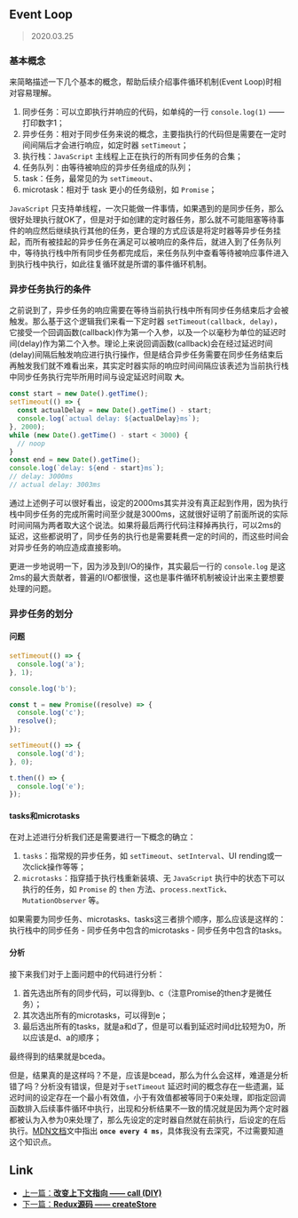## Event Loop

> 2020.03.25

### 基本概念

来简略描述一下几个基本的概念，帮助后续介绍事件循环机制(Event Loop)时相对容易理解。

1. 同步任务：可以立即执行并响应的代码，如单纯的一行 `console.log(1)` —— 打印数字1；
2. 异步任务：相对于同步任务来说的概念，主要指执行的代码但是需要在一定时间间隔后才会进行响应，如定时器 `setTimeout`；
3. 执行栈：`JavaScript` 主线程上正在执行的所有同步任务的合集；
4. 任务队列：由等待被响应的异步任务组成的队列；
5. task：任务，最常见的为 `setTimeout`、
6. microtask：相对于 task 更小的任务级别，如 `Promise`；

`JavaScript` 只支持单线程，一次只能做一件事情，如果遇到的是同步任务，那么很好处理执行就OK了，但是对于如创建的定时器任务，那么就不可能阻塞等待事件的响应然后继续执行其他的任务，更合理的方式应该是将定时器等异步任务挂起，而所有被挂起的异步任务在满足可以被响应的条件后，就进入到了任务队列中，等待执行栈中所有同步任务都完成后，来任务队列中查看等待被响应事件进入到执行栈中执行，如此往复循环就是所谓的事件循环机制。

### 异步任务执行的条件

之前说到了，异步任务的响应需要在等待当前执行栈中所有同步任务结束后才会被触发。那么基于这个逻辑我们来看一下定时器 `setTimeout(callback, delay)`，它接受一个回调函数(callback)作为第一个入参，以及一个以毫秒为单位的延迟时间(delay)作为第二个入参。理论上来说回调函数(callback)会在经过延迟时间(delay)间隔后触发响应进行执行操作，但是结合异步任务需要在同步任务结束后再触发我们就不难看出来，其实定时器实际的响应时间间隔应该表述为当前执行栈中同步任务执行完毕所用时间与设定延迟时间取 **`大`**。

```javascript
const start = new Date().getTime();
setTimeout(() => {
  const actualDelay = new Date().getTime() - start;
  console.log(`actual delay: ${actualDelay}ms`);
}, 2000);
while (new Date().getTime() - start < 3000) {
  // noop
}
const end = new Date().getTime();
console.log(`delay: ${end - start}ms`);
// delay: 3000ms
// actual delay: 3003ms
```

通过上述例子可以很好看出，设定的2000ms其实并没有真正起到作用，因为执行栈中同步任务的完成所需时间至少就是3000ms，这就很好证明了前面所说的实际时间间隔为两者取大这个说法。如果将最后两行代码注释掉再执行，可以2ms的延迟，这些都说明了，同步任务的执行也是需要耗费一定的时间的，而这些时间会对异步任务的响应造成直接影响。

更进一步地说明一下，因为涉及到I/O的操作，其实最后一行的 `console.log` 是这2ms的最大贡献者，普遍的I/O都很慢，这也是事件循环机制被设计出来主要想要处理的问题。

### 异步任务的划分

#### 问题

```javascript
setTimeout(() => {
  console.log('a');
}, 1);

console.log('b');

const t = new Promise((resolve) => {
  console.log('c');
  resolve();
});

setTimeout(() => {
  console.log('d');
}, 0);

t.then(() => {
  console.log('e');
});
```

#### tasks和microtasks

在对上述进行分析我们还是需要进行一下概念的确立：

1. `tasks`：指常规的异步任务，如 `setTimeout`、`setInterval`、UI rending或一次click操作等等；
2. `microtasks`：指穿插于执行栈重新装填、无 `JavaScript` 执行中的状态下可以执行的任务，如 `Promise` 的 `then` 方法、`process.nextTick`、`MutationObserver` 等。

如果需要为同步任务、microtasks、tasks这三者排个顺序，那么应该是这样的：执行栈中的同步任务 - 同步任务中包含的microtasks - 同步任务中包含的tasks。

#### 分析

接下来我们对于上面问题中的代码进行分析：

1. 首先选出所有的同步代码，可以得到b、c（注意Promise的then才是微任务）；
2. 其次选出所有的microtasks，可以得到e；
3. 最后选出所有的tasks，就是a和d了，但是可以看到延迟时间d比较短为0，所以应该是d、a的顺序；

最终得到的结果就是bceda。

但是，结果真的是这样吗？不是，应该是bcead，那么为什么会这样，难道是分析错了吗？分析没有错误，但是对于`setTimeout` 延迟时间的概念存在一些遗漏，延迟时间的设定存在一个最小有效值，小于有效值都被等同于0来处理，即指定回调函数排入后续事件循环中执行，出现和分析结果不一致的情况就是因为两个定时器都被认为入参为0来处理了，那么先设定的定时器自然就在前执行，后设定的在后执行。[MDN文档](https://developer.mozilla.org/en-US/docs/Web/API/WindowOrWorkerGlobalScope/setTimeout#Timeouts_throttled_to_%E2%89%A5_4ms)文中指出 **`once every 4 ms`**，具体我没有去深究，不过需要知道这个知识点。

## Link

+ [上一篇：**改变上下文指向 —— call (DIY)**](../DIY/call.md)
+ [下一篇：**Redux源码 —— createStore**](../Redux/createStore.md)